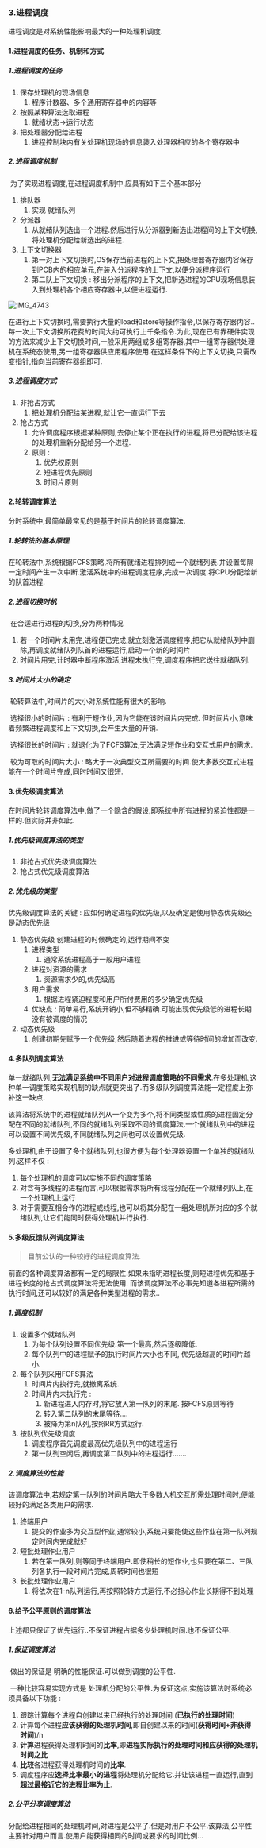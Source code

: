 

### 3.进程调度

进程调度是对系统性能影响最大的一种处理机调度.

#### 1.进程调度的任务、机制和方式

##### 1.进程调度的任务

1. 保存处理机的现场信息
   1. 程序计数器、多个通用寄存器中的内容等
2. 按照某种算法选取进程
   1. 就绪状态->运行状态
3. 把处理器分配给进程
   1. 进程控制块内有关处理机现场的信息装入处理器相应的各个寄存器中

#####  2.进程调度机制

​		为了实现进程调度,在进程调度机制中,应具有如下三个基本部分

1. 排队器
   1. 实现 就绪队列
2. 分派器
   1. 从就绪队列选出一个进程.然后进行从分派器到新选出进程间的上下文切换,将处理机分配给新选出的进程.
3. 上下文切换器
   1. 第一对上下文切换时,OS保存当前进程的上下文,把处理器寄存器内容保存到PCB内的相应单元,在装入分派程序的上下文,以便分派程序运行
   2. 第二队上下文切换 : 移出分派程序的上下文,把新选进程的CPU现场信息装入到处理机各个相应寄存器中,以便进程运行.

![IMG_4743](%E8%BF%9B%E7%A8%8B%E8%B0%83%E5%BA%A6%E7%AC%94%E8%AE%B0.assets/IMG_4743.jpg)

在进行上下文切换时,需要执行大量的load和store等操作指令,以保存寄存器内容..每一次上下文切换所花费的时间大约可执行上千条指令.为此,现在已有靠硬件实现的方法来减少上下文切换时间,一般采用两组或多组寄存器,其中一组寄存器供处理机在系统态使用,另一组寄存器供应用程序使用.在这样条件下的上下文切换,只需改变指针,指向当前寄存器组即可.

##### 3.进程调度方式

1. 非抢占方式
   1. 把处理机分配给某进程,就让它一直运行下去
2. 抢占方式
   1. 允许调度程序根据某种原则,去停止某个正在执行的进程,将已分配给该进程的处理机重新分配给另一个进程.
   2. 原则 : 
      1. 优先权原则
      2. 短进程优先原则
      3. 时间片原则

#### 2.轮转调度算法

分时系统中,最简单最常见的是基于时间片的轮转调度算法.

##### 1.轮转法的基本原理

​		在轮转法中,系统根据FCFS策略,将所有就绪进程排列成一个就绪列表.并设置每隔一定时间产生一次中断.激活系统中的进程调度程序,完成一次调度.将CPU分配给新的队首进程.

##### 2.进程切换时机

​		在合适进行进程的切换,分为两种情况

1. 若一个时间片未用完,进程便已完成,就立刻激活调度程序,把它从就绪队列中删除,再调度就绪队列队首的进程运行,启动一个新的时间片
2. 时间片用完,计时器中断程序激活,进程未执行完,调度程序把它送往就绪队列.

##### 3.时间片大小的确定

​		轮转算法中,时间片的大小对系统性能有很大的影响.

​		选择很小的时间片 : 有利于短作业,因为它能在该时间片内完成. 但时间片小,意味着频繁进程调度和上下文切换,会产生大量的开销.

​		选择很长的时间片 : 就退化为了FCFS算法,无法满足短作业和交互式用户的需求.

​		较为可取的时间片大小 : 略大于一次典型交互所需要的时间.使大多数交互式进程能在一个时间片完成,同时时间又很短.

#### 3.优先级调度算法

在时间片轮转调度算法中,做了一个隐含的假设,即系统中所有进程的紧迫性都是一样的.但实际并非如此.

##### 1.优先级调度算法的类型

1. 非抢占式优先级调度算法
2. 抢占式优先级调度算法

##### 2.优先级的类型

优先级调度算法的关键 : 应如何确定进程的优先级,以及确定是使用静态优先级还是动态优先级

1. 静态优先级 创建进程的时候确定的,运行期间不变
   1. 进程类型
      1. 通常系统进程高于一般用户进程
   2. 进程对资源的需求
      1. 资源需求少的,优先级高
   3. 用户需求
      1. 根据进程紧迫程度和用户所付费用的多少确定优先级
   4. 优缺点 : 简单易行,系统开销小,但不够精确.可能出现优先级低的进程长期没有被调度的情况
2. 动态优先级
   1. 创建初期先赋予一个优先级,然后随着进程的推进或等待时间的增加而改变.



#### 4.多队列调度算法

单一就绪队列,**无法满足系统中不同用户对进程调度策略的不同需求**.在多处理机,这种单一调度策略实现机制的缺点就更突出了.而多级队列调度算法能一定程度上弥补这一缺点.

该算法将系统中的进程就绪队列从一个变为多个,将不同类型或性质的进程固定分配在不同的就绪队列,不同的就绪队列采取不同的调度算法.一个就绪队列中的进程可以设置不同优先级,不同就绪队列之间也可以设置优先级.

多处理机,由于设置了多个就绪队列,也很方便为每个处理器设置一个单独的就绪队列.这样不仅 :

1. 每个处理机的调度可以实施不同的调度策略
2. 对含有多线程的进程而言,可以根据需求将所有线程分配在一个就绪列队上,在一个处理机上运行
3. 对于需要互相合作的进程或线程,也可以将其分配在一组处理机所对应的多个就绪队列,让它们能同时获得处理机并行执行.

#### 5.多级反馈队列调度算法

> 目前公认的一种较好的进程调度算法.

前面的各种调度算法都有一定的局限性.如果未指明进程长度,则短进程优先和基于进程长度的抢占式调度算法将无法使用. 而该调度算法不必事先知道各进程所需的执行时间,还可以较好的满足各种类型进程的需求..

##### 1.调度机制

1. 设置多个就绪队列
   1. 为每个队列设置不同优先级.第一个最高,然后逐级降低.
   2. 每个队列中的进程赋予的执行时间片大小也不同, 优先级越高的时间片越小.
2. 每个队列采用FCFS算法
   1. 时间片内执行完,就撤离系统.
   2. 时间片内未执行完 :
      1. 新进程进入内存时,将它放入第一队列的末尾. 按FCFS原则等待
      2. 转入第二队列的末尾等待....
      3. 被降为第n队列,按照RR方式运行.
3. 按队列优先级调度
   1. 调度程序首先调度最高优先级队列中的进程运行
   2. 第一队列空闲后,再调度第二队列中的进程运行.......

##### 2.调度算法的性能

​		该调度算法中,若规定第一队列的时间片略大于多数人机交互所需处理时间时,便能较好的满足各类用户的需求.

1. 终端用户
   1. 提交的作业多为交互型作业,通常较小,系统只要能使这些作业在第一队列规定时间内完成就好
2. 短批处理作业用户
   1. 若在第一队列,则等同于终端用户.即使稍长的短作业,也只要在第二、三队列各执行一段时间片完成,周转时间也很短
3. 长批处理作业用户
   1. 将依次在1-n队列运行,再按照轮转方式运行,不必担心作业长期得不到处理

#### 6.给予公平原则的调度算法

上述都只保证了优先运行..不保证进程占据多少处理机时间.也不保证公平.

##### 1.保证调度算法

​		做出的保证是 明确的性能保证.可以做到调度的公平性.

​		一种比较容易实现方式是 处理机分配的公平性.为保证这点,实施该算法时系统必须具备以下功能 : 

1. 跟踪计算每个进程自创建以来已经执行的处理时间 (**已执行的处理时间**)
2. 计算每个进程**应该获得的处理机时间**,即自创建以来的时间(**获得时间+非获得时间**)/n
3. **计算**进程获得处理机时间的**比率**,即**进程实际执行的处理时间和应获得的处理机时间之比**
4. **比较**各进程获得处理机时间的**比率**.
5. 调度程序应**选择比率最小的进程**将处理机分配给它.并让该进程一直运行,直到**超过最接近它的进程比率为止**.

##### 2.公平分享调度算法

​		分配给进程相同的处理机时间,对进程是公平了.但是对用户不公平.该算法,公平性主要针对用户而言.使用户能获得相同的时间或要求的时间比例...



